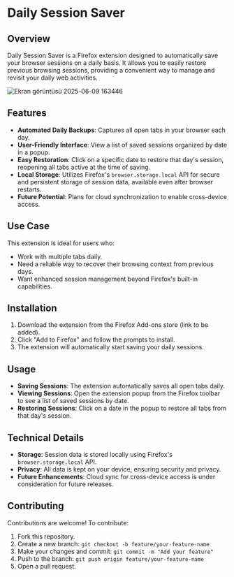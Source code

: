 # Daily Session Saver

## Overview
Daily Session Saver is a Firefox extension designed to automatically save your browser sessions on a daily basis. It allows you to easily restore previous browsing sessions, providing a convenient way to manage and revisit your daily web activities.

![Ekran görüntüsü 2025-06-09 163446](https://github.com/user-attachments/assets/85f13b65-4a6d-4f96-a788-967fba79937f)

## Features
- **Automated Daily Backups**: Captures all open tabs in your browser each day.
- **User-Friendly Interface**: View a list of saved sessions organized by date in a popup.
- **Easy Restoration**: Click on a specific date to restore that day's session, reopening all tabs active at the time of saving.
- **Local Storage**: Utilizes Firefox's `browser.storage.local` API for secure and persistent storage of session data, available even after browser restarts.
- **Future Potential**: Plans for cloud synchronization to enable cross-device access.

## Use Case
This extension is ideal for users who:
- Work with multiple tabs daily.
- Need a reliable way to recover their browsing context from previous days.
- Want enhanced session management beyond Firefox's built-in capabilities.

## Installation
1. Download the extension from the Firefox Add-ons store (link to be added).
2. Click "Add to Firefox" and follow the prompts to install.
3. The extension will automatically start saving your daily sessions.

## Usage
- **Saving Sessions**: The extension automatically saves all open tabs daily.
- **Viewing Sessions**: Open the extension popup from the Firefox toolbar to see a list of saved sessions by date.
- **Restoring Sessions**: Click on a date in the popup to restore all tabs from that day's session.

## Technical Details
- **Storage**: Session data is stored locally using Firefox's `browser.storage.local` API.
- **Privacy**: All data is kept on your device, ensuring security and privacy.
- **Future Enhancements**: Cloud sync for cross-device access is under consideration for future releases.

## Contributing
Contributions are welcome! To contribute:
1. Fork this repository.
2. Create a new branch: `git checkout -b feature/your-feature-name`
3. Make your changes and commit: `git commit -m "Add your feature"`
4. Push to the branch: `git push origin feature/your-feature-name`
5. Open a pull request.
